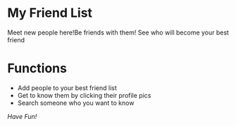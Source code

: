 # My Friend List

 Meet new people here!Be friends with them! See who will become your best friend

# Functions

* Add people to your best friend list
* Get to know them by clicking their profile pics
* Search someone who you want to know

*Have Fun!*
